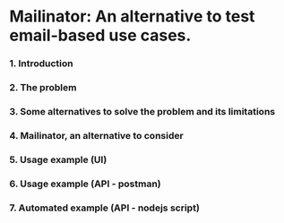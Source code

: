 # Mailinator: An alternative to test email-based use cases.

### 1. Introduction
### 2. The problem
### 3. Some alternatives to solve the problem and its limitations
### 4. Mailinator, an alternative to consider
### 5. Usage example (UI)
### 6. Usage example (API - postman)
### 7. Automated example (API - nodejs script)
